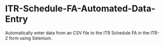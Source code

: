 # ITR-Schedule-FA-Automated-Data-Entry
Automatically enter data from an CSV file to the ITR Schedule FA in the ITR-2 form using Selenium.
